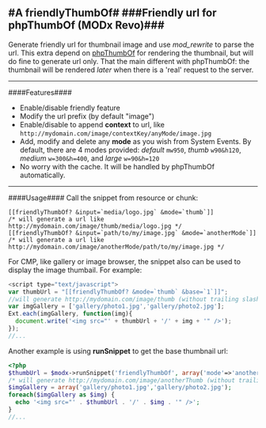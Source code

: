 #A friendlyThumbOf#
###Friendly url for phpThumbOf (MODx Revo)###
---------------------------------------------

Generate friendly url for thumbnail image and use *mod_rewrite* to parse the url. This extra depend on [phpThumbOf](https://github.com/splittingred/phpThumbOf) for rendering the thumbnail, but will do fine to generate url only. That the main different with phpThumbOf: the thumbnail will be rendered *later* when there is a 'real' request to the server.

---------------------------------------------

####Features####
* Enable/disable friendly feature
* Modify the url prefix (by default "image")
* Enable/disable to append __context__ to url, like `http://mydomain.com/image/contextKey/anyMode/image.jpg`
* Add, modify and delete any __mode__ as you wish from System Events. By default, there are 4 modes provided: *default* `mw950`, *thumb* `w90&h120`, *medium* `w=300&h=400`, and *large* `w=90&h=120`
* No worry with the cache. It will be handled by phpThumbOf automatically.

---------------------------------------------
####Usage####
Call the snippet from resource or chunk:
```tpl
[[friendlyThumbOf? &input=`media/logo.jpg` &mode=`thumb`]] 
/* will generate a url like http://mydomain.com/image/thumb/media/logo.jpg */
[[friendlyThumbOf? &input=`path/to/my/image.jpg` &mode=`anotherMode`]] 
/* will generate a url like http://mydomain.com/image/anotherMode/path/to/my/image.jpg */
```

For CMP, like gallery or image browser, the snippet also can be used to display the image thumbail. For example:
```javascript
<script type="text/javascript">
var thumbUrl = "[[friendlyThumbOf? &mode=`thumb` &base=`1`]]";
//will generate http://mydomain.com/image/thumb (without trailing slash)
var imgGallery = ['gallery/photo1.jpg','gallery/photo2.jpg'];
Ext.each(imgGallery, function(img){
  document.write('<img src="' + thumbUrl + '/' + img + '" />');
});
//...
```

Another example is using __runSnippet__ to get the base thumbnail url:
```php
<?php
$thumbUrl = $modx->runSnippet('friendlyThumbOf', array('mode'=>'anotherThumb', 'base'=>1));
/* will generate http://mydomain.com/image/anotherThumb (without trailing slash) */
$imgGallery = array('gallery/photo1.jpg','gallery/photo2.jpg');
foreach($imgGallery as $img) {
  echo '<img src="' . $thumbUrl . '/' . $img . '" />';
}
//...
```
